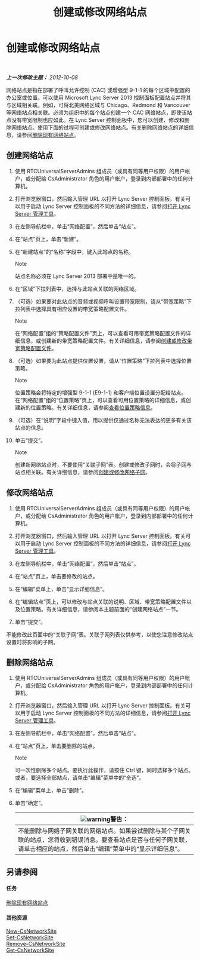 ﻿---
title: 创建或修改网络站点
TOCTitle: 创建或修改网络站点
ms:assetid: 358aa08a-c5bc-45fc-8017-19e6202f88c5
ms:mtpsurl: https://technet.microsoft.com/zh-cn/library/Gg520975(v=OCS.15)
ms:contentKeyID: 49312469
ms.date: 05/19/2016
mtps_version: v=OCS.15
ms.translationtype: HT
---

# 创建或修改网络站点

 

_**上一次修改主题：** 2012-10-08_

网络站点是指在部署了呼叫允许控制 (CAC) 或增强型 9-1-1 的每个区域中配置的办公室或位置。可以使用 Microsoft Lync Server 2013 控制面板配置站点并将其与区域相关联。例如，可将北美网络区域与 Chicago、Redmond 和 Vancouver 等网络站点相关联。必须为组织中的每个站点创建一个 CAC 网络站点，即使该站点没有带宽限制也应如此。在 Lync Server 控制面板中，您可以创建、修改和删除网络站点。使用下面的过程可创建或修改网络站点。有关删除网络站点的详细信息，请参阅[删除现有网络站点](lync-server-2013-deleting-an-existing-network-site.md)。

## 创建网络站点

1.  使用 RTCUniversalServerAdmins 组成员（或具有同等用户权限）的用户帐户，或分配给 CsAdministrator 角色的用户帐户，登录到内部部署中的任何计算机。

2.  打开浏览器窗口，然后输入管理 URL 以打开 Lync Server 控制面板。有关可以用于启动 Lync Server 控制面板的不同方法的详细信息，请参阅[打开 Lync Server 管理工具](lync-server-2013-open-lync-server-administrative-tools.md)。

3.  在左侧导航栏中，单击“网络配置”，然后单击“站点”。

4.  在“站点”页上，单击“新建”。

5.  在“新建站点”的“名称”字段中，键入此站点的名称。
    
    > [!NOTE]  
    > 站点名称必须在 Lync Server 2013 部署中是唯一的。
    


6.  在“区域”下拉列表中，选择与此站点关联的网络区域。

7.  （可选）如果要对此站点的音频或视频呼叫设置带宽限制，请从“带宽策略”下拉列表中选择具有相应设置的带宽策略配置文件。
    
    > [!NOTE]  
    > 在“网络配置”组的“策略配置文件”页上，可以查看可用带宽策略配置文件的详细信息，或创建新的带宽策略配置文件。有关详细信息，请参阅<a href="lync-server-2013-creating-or-modifying-bandwidth-policy-profiles.md">创建或修改带宽策略配置文件</a>。
    


8.  （可选）如果要为此站点提供位置设置，请从“位置策略”下拉列表中选择位置策略。
    
    > [!NOTE]  
    > 位置策略会将特定的增强型 9-1-1 (E9-1-1) 和客户端位置设置分配给站点。在“网络配置”组的“位置策略”页上，可以查看可用位置策略的详细信息，或创建新的位置策略。有关详细信息，请参阅<a href="lync-server-2013-viewing-location-policy-information.md">查看位置策略信息</a>。
    


9.  （可选）在“说明”字段中键入值，用以提供仅通过名称无法表达的更多有关该站点的信息。

10. 单击“提交”。
    
    > [!NOTE]  
    > 创建新网络站点时，不要使用“关联子网”表。创建或修改子网时，会将子网与站点相关联。有关详细信息，请参阅<a href="lync-server-2013-create-or-modify-network-subnets.md">创建或修改网络子网</a>。
    


## 修改网络站点

1.  使用 RTCUniversalServerAdmins 组成员（或具有同等用户权限）的用户帐户，或分配给 CsAdministrator 角色的用户帐户，登录到内部部署中的任何计算机。

2.  打开浏览器窗口，然后输入管理 URL 以打开 Lync Server 控制面板。有关可以用于启动 Lync Server 控制面板的不同方法的详细信息，请参阅[打开 Lync Server 管理工具](lync-server-2013-open-lync-server-administrative-tools.md)。

3.  在左侧导航栏中，单击“网络配置”，然后单击“站点”。

4.  在“站点”页上，单击要修改的站点。

5.  在“编辑”菜单上，单击“显示详细信息”。

6.  在“编辑站点”页上，可以修改与站点关联的说明、区域、带宽策略配置文件以及位置策略。有关详细信息，请参阅本主题前面的“创建网络站点”一节。

7.  单击“提交”。

不能修改此页面中的“关联子网”表。关联子网列表仅供参考，以使您注意修改站点设置时将影响的子网。

## 删除网络站点

1.  使用 RTCUniversalServerAdmins 组成员（或具有同等用户权限）的用户帐户，或分配给 CsAdministrator 角色的用户帐户，登录到内部部署中的任何计算机。

2.  打开浏览器窗口，然后输入管理 URL 以打开 Lync Server 控制面板。有关可以用于启动 Lync Server 控制面板的不同方法的详细信息，请参阅[打开 Lync Server 管理工具](lync-server-2013-open-lync-server-administrative-tools.md)。

3.  在左侧导航栏中，单击“网络配置”，然后单击“站点”。

4.  在“站点”页上，单击要删除的站点。
    
    > [!NOTE]  
    > 可一次性删除多个站点。要执行此操作，请按住 Ctrl 键，同时选择多个站点。或者，要选择全部站点，请单击“编辑”菜单中的“全选”。
    


5.  在“编辑”菜单上，单击“删除”。

6.  单击“确定”。
    
    <table>
    <thead>
    <tr class="header">
    <th><img src="images/JJ656815.warning(OCS.15).gif" title="warning" alt="warning" />警告：</th>
    </tr>
    </thead>
    <tbody>
    <tr class="odd">
    <td>不能删除与网络子网关联的网络站点。如果尝试删除与某个子网关联的站点，您将收到错误消息。要查看站点是否与任何子网关联，请单击相应的站点，然后单击“编辑”菜单中的“显示详细信息”。</td>
    </tr>
    </tbody>
    </table>


## 另请参阅

#### 任务

[删除现有网络站点](lync-server-2013-deleting-an-existing-network-site.md)  

#### 其他资源

[New-CsNetworkSite](https://docs.microsoft.com/en-us/powershell/module/skype/New-CsNetworkSite)  
[Set-CsNetworkSite](https://docs.microsoft.com/en-us/powershell/module/skype/Set-CsNetworkSite)  
[Remove-CsNetworkSite](https://docs.microsoft.com/en-us/powershell/module/skype/Remove-CsNetworkSite)  
[Get-CsNetworkSite](https://docs.microsoft.com/en-us/powershell/module/skype/Get-CsNetworkSite)


